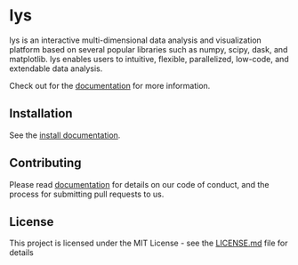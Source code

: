 # lys

lys is an interactive multi-dimensional data analysis and visualization platform based on several popular libraries such as numpy, scipy, dask, and matplotlib. lys enables users to intuitive, flexible, parallelized, low-code, and extendable data analysis.

Check out for the [documentation](https://) for more information.

## Installation

See the [install documentation]().

## Contributing

Please read [documentation](https://) for details on our code of conduct, and the process for submitting pull requests to us.

## License

This project is licensed under the MIT License - see the [LICENSE.md](LICENSE.md) file for details


